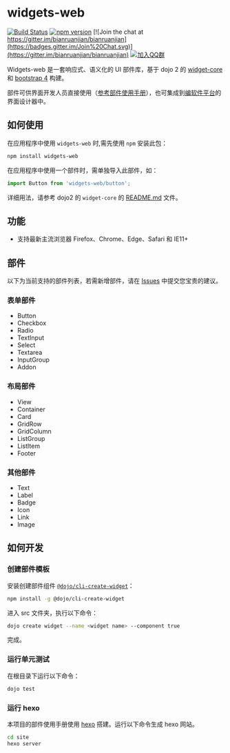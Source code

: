 # widgets-web

[![Build Status](https://api.travis-ci.org/bianruanjian/widgets-web.svg?branch=master)](https://travis-ci.org/bianruanjian/widgets-web)
[![npm version](https://badge.fury.io/js/widgets-web.svg)](https://badge.fury.io/js/widgets-web)
[![Join the chat at https://gitter.im/bianruanjian/bianruanjian](https://badges.gitter.im/Join%20Chat.svg)](https://gitter.im/bianruanjian/bianruanjian)
[![加入QQ群](https://img.shields.io/badge/QQ%E7%BE%A4-631036800-blue.svg)](http://shang.qq.com/wpa/qunwpa?idkey=12359372e3c79a93895f53a95b844fd146a45d143ec20d7496bfe138c17354aa)

Widgets-web 是一套响应式、语义化的 UI 部件库，基于 dojo 2 的 [widget-core](https://github.com/dojo/widget-core) 和 [bootstrap 4](https://getbootstrap.com/) 构建。

部件可供界面开发人员直接使用（[参考部件使用手册](https://bianruanjian.github.io/widgets-web/components/)），也可集成到[编软件平台](www.bianruanjian.com)的界面设计器中。

## 如何使用

在应用程序中使用 `widgets-web` 时,需先使用 `npm` 安装此包：

```bash
npm install widgets-web
```

在应用程序中使用一个部件时，需单独导入此部件，如：

```ts
import Button from 'widgets-web/button';
```

详细用法，请参考 dojo2 的 `widget-core` 的 [README.md](https://github.com/dojo/widget-core/blob/master/README.md) 文件。

## 功能

* 支持最新主流浏览器 Firefox、Chrome、Edge、Safari 和 IE11+

## 部件

以下为当前支持的部件列表，若需新增部件，请在 [Issues](https://github.com/bianruanjian/widgets-web/issues) 中提交您宝贵的建议。

### 表单部件

* Button
* Checkbox
* Radio
* TextInput
* Select
* Textarea
* InputGroup
* Addon

### 布局部件

* View
* Container
* Card
* GridRow
* GridColumn
* ListGroup
* ListItem
* Footer

### 其他部件

* Text
* Label
* Badge
* Icon
* Link
* Image

## 如何开发

### 创建部件模板

安装创建部件组件 [`@dojo/cli-create-widget`](https://github.com/dojo/cli-create-widget)：

```bash
npm install -g @dojo/cli-create-widget
```

进入 src 文件夹，执行以下命令：

```bash
dojo create widget --name <widget name> --component true
```

完成。

### 运行单元测试

在根目录下运行以下命令：

```bash
dojo test
```

### 运行 hexo

本项目的部件使用手册使用 [hexo](https://hexo.io/) 搭建。运行以下命令生成 hexo 网站。

```bash
cd site
hexo server
```